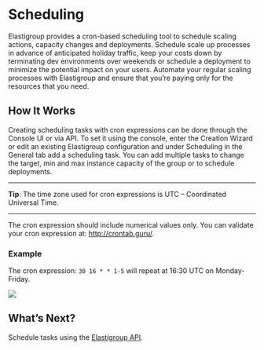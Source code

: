 # Scheduling

Elastigroup provides a cron-based scheduling tool to schedule scaling actions, capacity changes and deployments. Schedule scale up processes in advance of anticipated holiday traffic, keep your costs down by terminating dev environments over weekends or schedule a deployment to minimize the potential impact on your users. Automate your regular scaling processes with Elastigroup and ensure that you’re paying only for the resources that you need.

## How It Works

Creating scheduling tasks with cron expressions can be done through the Console UI or via API. To set it using the console, enter the Creation Wizard or edit an existing Elastigroup configuration and under Scheduling in the General tab add a scheduling task. You can add multiple tasks to change the target, min and max instance capacity of the group or to schedule deployments.

---

**Tip**: The time zone used for cron expressions is UTC – Coordinated Universal Time.

---

The cron expression should include numerical values only. You can validate your cron expression at: http://crontab.guru/.

### Example

The cron expression: `30 16 * * 1-5` will repeat at 16:30 UTC on Monday-Friday.

<img src="/elastigroup/_media/corefeatures-scheduling-01.png" />

## What’s Next?

Schedule tasks using the [Elastigroup API](https://docs.spot.io/spotinst-api/elastigroup/amazon-web-services/create/).
